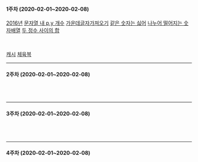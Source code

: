 #### 1주차 (2020-02-01~2020-02-08)
<!-- (하)  -->
[2016년](https://programmers.co.kr/learn/courses/30/lessons/12901)
[문자열 내 p,y 개수](https://programmers.co.kr/learn/courses/30/lessons/12916)
[가운데글자가져오기](https://programmers.co.kr/learn/courses/30/lessons/12903?language=java)
[같은 숫자는 싫어](https://programmers.co.kr/learn/courses/30/lessons/12906)
[나누어 떨어지는 숫자배열](https://programmers.co.kr/learn/courses/30/lessons/12910)
[두 정수 사이의 합](https://programmers.co.kr/learn/courses/30/lessons/12912?language=java)

<br>

<!-- (중)  -->
[캐시](https://github.com/TheCopiens/algorithm-study/blob/master/source/ohhako/coding%20test/kakao/%EC%BA%90%EC%8B%9C.md)
[체육복](https://github.com/TheCopiens/algorithm-study/blob/ohhako/source/ohhako/200202_greedy.md)
<!-- (상)  -->

---
#### 2주차 (2020-02-01~2020-02-08)
<!-- (하)  -->
<br>
<!-- (중)  -->
<br>
<!-- (상)  -->

---
#### 3주차 (2020-02-01~2020-02-08)
<!-- (하)  -->
<br>
<!-- (중)  -->
<br>
<!-- (상)  -->

---
#### 4주차 (2020-02-01~2020-02-08)

<!-- (하)  -->
<br>
<!-- (중)  -->
<br>
<!-- (상)  -->
